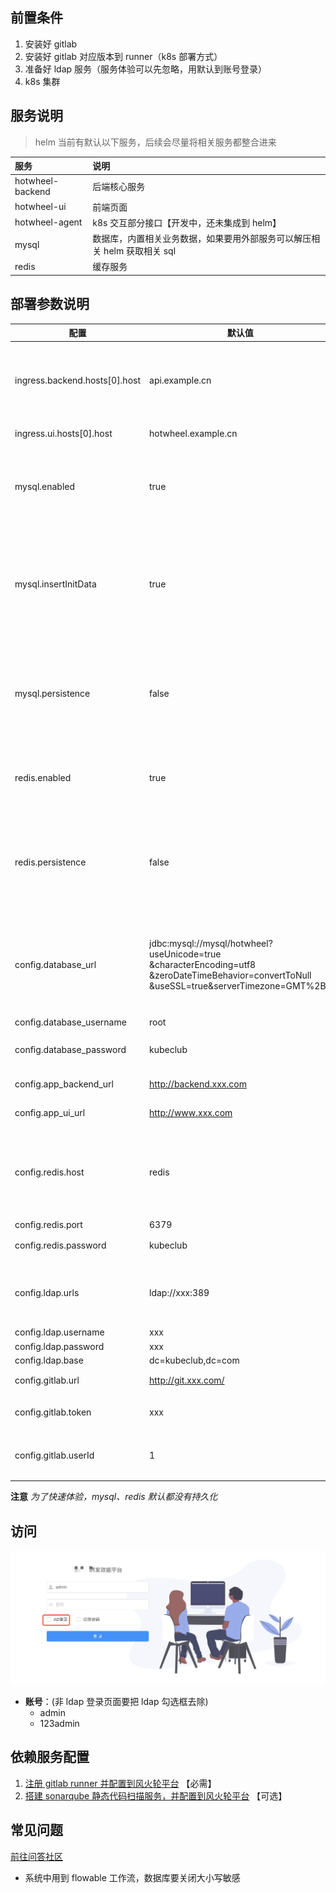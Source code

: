 ## 前置条件

1. 安装好 gitlab
2. 安装好 gitlab 对应版本到 runner（k8s 部署方式）
3. 准备好 ldap 服务（服务体验可以先忽略，用默认到账号登录）
4. k8s 集群

## 服务说明
> helm 当前有默认以下服务，后续会尽量将相关服务都整合进来

| 服务               | 说明                                        |
| :--------------- |:------------------------------------------|
| hotwheel-backend | 后端核心服务                                    |
| hotwheel-ui      | 前端页面                                      |
| hotwheel-agent   | k8s 交互部分接口【开发中，还未集成到 helm】	               |
| mysql            | 数据库，内置相关业务数据，如果要用外部服务可以解压相关 helm 获取相关 sql |
| redis            | 缓存服务                                      |

## 部署参数说明

| 配置	                           | 默认值	                                                                                                                                                         | 说明                              |
|-------------------------------|--------------------------------------------------------------------------------------------------------------------------------------------------------------|---------------------------------|
| ingress.backend.hosts\[0].host | api.example.cn                                                                                                                                               | 后端服务地址，供前端浏览器调用                 |
| ingress.ui.hosts\[0].host     | hotwheel.example.cn                                                                                                                                          | 前端地址                            |
| mysql.enabled	              | true	                                                                                                                                                        | 使用 helm 包里面的 mysql，内置数据         |
| mysql.insertInitData          | true                                                                                                                                                         | *初始化风火轮平台的数据，第一次必需要，后续更新不用。*    |
| mysql.persistence             | false                                                                                                                                                        | 为了快速体验，默认不持久化，正式环境要配置上                                |
| redis.enabled                 | true                                                                                                                                                         | 使用 helm 包里面的 redis 服务           |
| redis.persistence             | false                                                                                                                                                        |  为了快速体验，默认不持久化，正式环境要配置上                               |
| config.database\_url          | jdbc\:mysql://mysql/hotwheel?useUnicode=true<br/>\&characterEncoding=utf8<br/>\&zeroDateTimeBehavior=convertToNull<br/>\&useSSL=true\&serverTimezone=GMT%2B8 | 默认连的是 helm 包里面的 mysql 服务 svc 地址 |
| config.database\_username     | root                                                                                                                                                         |                                 |
| config.database\_password     | kubeclub                                                                                                                                                     | 数据库 root 密码                     |
| config.app\_backend\_url      | <http://backend.xxx.com>                                                                                                                                     | 后端服务地址                          |
| config.app\_ui\_url           | <http://www.xxx.com>                                                                                                                                         | 前端服务地址                          |
| config.redis.host             | redis                                                                                                                                                        | 默认连的是 helm 包里面的 redis 服务 svc 地址 |
| config.redis.port             | 6379                                                                                                                                                         |                                 |
| config.redis.password         | kubeclub                                                                                                                                                     | redis 密码                        |
| config.ldap.urls              | ldap\://xxx:389                                                                                                                                              | ldap 服务，用于平台认证服务                |
| config.ldap.username          | xxx                                                                                                                                                          |                                 |
| config.ldap.password          | xxx                                                                                                                                                          |                                 |
| config.ldap.base              | dc=kubeclub,dc=com                                                                                                                                           |                                 |
| config.gitlab.url             | http://git.xxx.com/                                                                                                                                          | gitlab 地址                       |
| config.gitlab.token           | xxx                                                                                                                                                          | gitlab token 值                  |
| config.gitlab.userId          | 1                                                                                                                                                            | gitlab token 对应到用户ID            |

**注意**
_为了快速体验，mysql、redis 默认都没有持久化_

## 访问

![登录界面](./img/login.jpg)
- **账号**：(非 ldap 登录页面要把 ldap 勾选框去除)
    - admin
    - 123admin

## 依赖服务配置
1. [注册 gitlab runner 并配置到风火轮平台](gitlab-runner.md) 【必需】
2. [搭建 sonarqube 静态代码扫描服务，并配置到风火轮平台](sonarqube.md) 【可选】


## 常见问题

[前往问答社区](https://www.kubeclub.cn/ask7/questions.html)

* 系统中用到 flowable 工作流，数据库要关闭大小写敏感